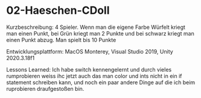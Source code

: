 # 02-Haeschen-CDoll
Kurzbeschreibung: 4 Spieler. Wenn man die eigene Farbe Würfelt kriegt man einen Punkt, bei Grün kriegt man 2 Punkte und bei schwarz kriegt man einen Punkt abzug. Man spielt bis 10 Punkte

Entwicklungsplattform: MacOS Monterey, Visual Studio 2019, Unity 2020.3.18f1

Lessons Learned: Ich habe switch kennengelernt und durch vieles rumprobieren weiss ihc jetzt auch das man color und ints nicht in ein if statement schreiben kann, und noch ein paar andere Dinge auf die ich beim ruprobieren draufgestoßen bin.
